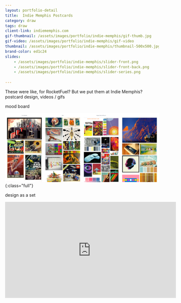 ```yaml
---
layout: portfolio-detail
title:  Indie Memphis Postcards
category: draw
tags: draw
client-link: indiememphis.com
gif-thumbnail: /assets/images/portfolio/indie-memphis/gif-thumb.jpg
gif-video: /assets/images/portfolio/indie-memphis/gif-video
thumbnail: /assets/images/portfolio/indie-memphis/thumbnail-500x500.jpg
brand-color: ed1c24
slides:
    - /assets/images/portfolio/indie-memphis/slider-front.png
    - /assets/images/portfolio/indie-memphis/slider-front-back.png
    - /assets/images/portfolio/indie-memphis/slider-series.png

---
```


These were like, for RocketFuel? But we put them at Indie Memphis?
postcard design,
videos / gifs

mood board

![](/assets/images/portfolio/indie-memphis/mood-board.jpg){:class="full"}

design as a set

<div class="videoWrapper">
    <iframe width="560" height="315" src="https://www.youtube.com/embed/sIlNIVXpIns" frameborder="0" allowfullscreen></iframe>
</div>
